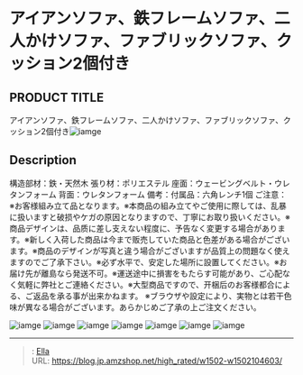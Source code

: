 # アイアンソファ、鉄フレームソファ、二人かけソファ、ファブリックソファ、クッション2個付き


## PRODUCT TITLE 

アイアンソファ、鉄フレームソファ、二人かけソファ、ファブリックソファ、クッション2個付き![iamge](https://b2bfiles1.gigab2b.cn/image/wkseller/17443/20230811_aecf654266406178576481f57976074b.jpg)

## Description

構造部材：鉄・天然木 張り材：ポリエステル 座面：ウェービングベルト・ウレタンフォーム 背面：ウレタンフォーム
備考：付属品：六角レンチ1個
ご注意： ※お客様組み立て品となります。※本商品の組み立てやご使用に際しては、乱暴に扱いますと破损やケガの原因となりますので、丁寧にお取り扱いください。※商品デザインは、品质に差し支えない程度に、予告なく変更する場合があります。※新しく入荷した商品は今まで贩売していた商品と色差がある場合がございます。※商品のデザインが写真と違う場合がございますが品質上の問題なく使えますのでご了承下さい。※必ず水平で、安定した場所に設置してください。※お届け先が離島なら発送不可。※運送途中に損害をもたらす可能があり、ご心配なく気軽に弊社とご連絡ください。※大型商品ですので、开梱后のお客様都合による、ご返品を承る事が出来かねます。
※ブラウザや設定により、実物とは若干色味が異なる場合がございます。あらかじめご了承の上ご注文ください。






![iamge](https://b2bfiles1.gigab2b.cn/image/wkseller/17443/20230811_cdbfff599f7b3307370a3d10ddd71fa8.jpg)
![iamge](https://b2bfiles1.gigab2b.cn/image/wkseller/17443/20230811_a27280f397b3506ddd92668f0a07b828.jpg)
![iamge](https://b2bfiles1.gigab2b.cn/image/wkseller/17443/20230811_cbe005007564c83f4746409298f8cd95.jpg)
![iamge](https://b2bfiles1.gigab2b.cn/image/wkseller/17443/20230811_4c2248c5b4dd4f28461153f25e9bccdf.jpg)
![iamge](https://b2bfiles1.gigab2b.cn/image/wkseller/17443/20230811_a06c1b8a72b55b38b3b7dc8775cf575b.jpg)
![iamge](https://b2bfiles1.gigab2b.cn/image/wkseller/17443/20230811_c00ddffcbff7f19134f134142a4ee2c2.jpg)
![iamge](https://b2bfiles1.gigab2b.cn/image/wkseller/17443/20230811_dcf929ba9089f0829b2d1663d64ac96a.jpg)


---

> : [Ella](https://blog.jp.amzshop.net/)  
> URL: https://blog.jp.amzshop.net/high_rated/w1502-w1502104603/  

